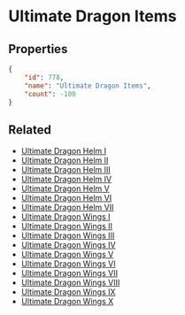 # Ultimate Dragon Items

<no description available>

## Properties

```json
{
    "id": 778,
    "name": "Ultimate Dragon Items",
    "count": -100
}
```

## Related

- [Ultimate Dragon Helm I](../items/11936-ultimate-dragon-helm-i.md)
- [Ultimate Dragon Helm II](../items/11937-ultimate-dragon-helm-ii.md)
- [Ultimate Dragon Helm III](../items/11938-ultimate-dragon-helm-iii.md)
- [Ultimate Dragon Helm IV](../items/11939-ultimate-dragon-helm-iv.md)
- [Ultimate Dragon Helm V](../items/11940-ultimate-dragon-helm-v.md)
- [Ultimate Dragon Helm VI](../items/11941-ultimate-dragon-helm-vi.md)
- [Ultimate Dragon Helm VII](../items/11942-ultimate-dragon-helm-vii.md)
- [Ultimate Dragon Wings I](../items/11943-ultimate-dragon-wings-i.md)
- [Ultimate Dragon Wings II](../items/11944-ultimate-dragon-wings-ii.md)
- [Ultimate Dragon Wings III](../items/11945-ultimate-dragon-wings-iii.md)
- [Ultimate Dragon Wings IV](../items/11946-ultimate-dragon-wings-iv.md)
- [Ultimate Dragon Wings V](../items/11947-ultimate-dragon-wings-v.md)
- [Ultimate Dragon Wings VI](../items/11948-ultimate-dragon-wings-vi.md)
- [Ultimate Dragon Wings VII](../items/11949-ultimate-dragon-wings-vii.md)
- [Ultimate Dragon Wings VIII](../items/11950-ultimate-dragon-wings-viii.md)
- [Ultimate Dragon Wings IX](../items/11951-ultimate-dragon-wings-ix.md)
- [Ultimate Dragon Wings X](../items/11952-ultimate-dragon-wings-x.md)

